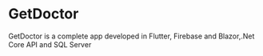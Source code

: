 # GetDoctor
GetDoctor is a complete app developed in Flutter, Firebase and Blazor,.Net Core API and SQL Server
